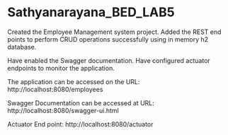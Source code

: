 # Sathyanarayana_BED_LAB5

Created the Employee Management system project.
Added the REST end points to perform CRUD operations successfully using in memory h2 database.

Have enabled the Swagger documentation.
Have configured actuator endpoints to monitor the application.


The application can be accessed on the URL: http://localhost:8080/employees

Swagger Documentation can be accessed at URL: http://localhost:8080/swagger-ui.html

Actuator End point: http://localhost:8080/actuator
